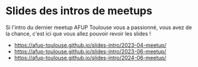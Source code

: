 Slides des intros de meetups
===========================

Si l'intro du dernier meetup AFUP Toulouse vous a passionné, vous avez de la chance, c'est ici que vous allez pouvoir revoir les slides !

- https://afup-toulouse.github.io/slides-intro/2023-04-meetup/
- https://afup-toulouse.github.io/slides-intro/2023-06-meetup/
- https://afup-toulouse.github.io/slides-intro/2024-06-meetup/

